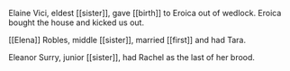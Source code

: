 Elaine Vici, eldest [[sister]], gave [[birth]] to Eroica out of wedlock.  Eroica bought the house and kicked us out. 
  
[[Elena]] Robles, middle [[sister]], married [[first]] and had Tara.  
  
Eleanor Surry, junior [[sister]], had Rachel as the last of her brood.  

